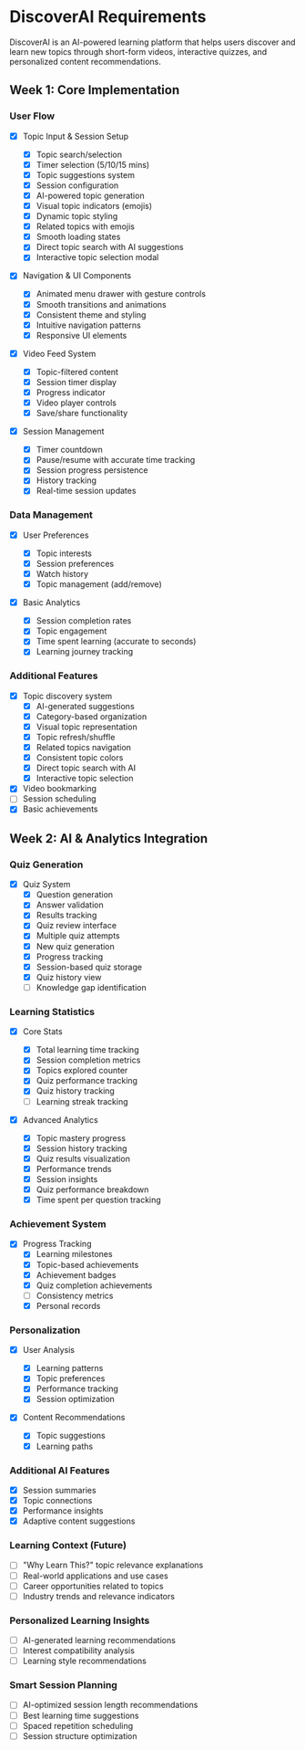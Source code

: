 # DiscoverAI Requirements

DiscoverAI is an AI-powered learning platform that helps users discover and learn new topics through short-form videos, interactive quizzes, and personalized content recommendations.

## Week 1: Core Implementation

### User Flow

- [x] Topic Input & Session Setup

  - [x] Topic search/selection
  - [x] Timer selection (5/10/15 mins)
  - [x] Topic suggestions system
  - [x] Session configuration
  - [x] AI-powered topic generation
  - [x] Visual topic indicators (emojis)
  - [x] Dynamic topic styling
  - [x] Related topics with emojis
  - [x] Smooth loading states
  - [x] Direct topic search with AI suggestions
  - [x] Interactive topic selection modal

- [x] Navigation & UI Components

  - [x] Animated menu drawer with gesture controls
  - [x] Smooth transitions and animations
  - [x] Consistent theme and styling
  - [x] Intuitive navigation patterns
  - [x] Responsive UI elements

- [x] Video Feed System

  - [x] Topic-filtered content
  - [x] Session timer display
  - [x] Progress indicator
  - [x] Video player controls
  - [x] Save/share functionality

- [x] Session Management

  - [x] Timer countdown
  - [x] Pause/resume with accurate time tracking
  - [x] Session progress persistence
  - [x] History tracking
  - [x] Real-time session updates

### Data Management

- [x] User Preferences

  - [x] Topic interests
  - [x] Session preferences
  - [x] Watch history
  - [x] Topic management (add/remove)

- [x] Basic Analytics

  - [x] Session completion rates
  - [x] Topic engagement
  - [x] Time spent learning (accurate to seconds)
  - [x] Learning journey tracking

### Additional Features

- [x] Topic discovery system
  - [x] AI-generated suggestions
  - [x] Category-based organization
  - [x] Visual topic representation
  - [x] Topic refresh/shuffle
  - [x] Related topics navigation
  - [x] Consistent topic colors
  - [x] Direct topic search with AI
  - [x] Interactive topic selection
- [x] Video bookmarking
- [ ] Session scheduling
- [x] Basic achievements

## Week 2: AI & Analytics Integration

### Quiz Generation

- [x] Quiz System
  - [x] Question generation
  - [x] Answer validation
  - [x] Results tracking
  - [x] Quiz review interface
  - [x] Multiple quiz attempts
  - [x] New quiz generation
  - [x] Progress tracking
  - [x] Session-based quiz storage
  - [x] Quiz history view
  - [ ] Knowledge gap identification

### Learning Statistics

- [x] Core Stats

  - [x] Total learning time tracking
  - [x] Session completion metrics
  - [x] Topics explored counter
  - [x] Quiz performance tracking
  - [x] Quiz history tracking
  - [ ] Learning streak tracking

- [x] Advanced Analytics

  - [x] Topic mastery progress
  - [x] Session history tracking
  - [x] Quiz results visualization
  - [x] Performance trends
  - [x] Session insights
  - [x] Quiz performance breakdown
  - [x] Time spent per question tracking

### Achievement System

- [x] Progress Tracking
  - [x] Learning milestones
  - [x] Topic-based achievements
  - [x] Achievement badges
  - [x] Quiz completion achievements
  - [ ] Consistency metrics
  - [x] Personal records

### Personalization

- [x] User Analysis

  - [x] Learning patterns
  - [x] Topic preferences
  - [x] Performance tracking
  - [x] Session optimization

- [x] Content Recommendations

  - [x] Topic suggestions
  - [x] Learning paths

### Additional AI Features

- [x] Session summaries
- [x] Topic connections
- [x] Performance insights
- [x] Adaptive content suggestions

### Learning Context (Future)

- [ ] "Why Learn This?" topic relevance explanations
- [ ] Real-world applications and use cases
- [ ] Career opportunities related to topics
- [ ] Industry trends and relevance indicators

### Personalized Learning Insights

- [ ] AI-generated learning recommendations
- [ ] Interest compatibility analysis
- [ ] Learning style recommendations

### Smart Session Planning

- [ ] AI-optimized session length recommendations
- [ ] Best learning time suggestions
- [ ] Spaced repetition scheduling
- [ ] Session structure optimization
